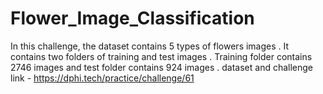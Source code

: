 # Flower_Image_Classification

In this challenge, the dataset contains 5 types of flowers images . It contains two folders of training and test images . Training folder contains 2746 images and test folder contains 924 images .
dataset and challenge link -  https://dphi.tech/practice/challenge/61

